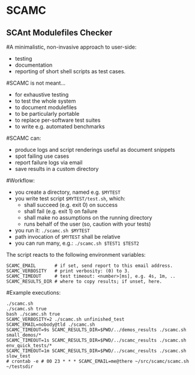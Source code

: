 SCAMC
=====
## SCAnt Modulefiles Checker

#A minimalistic, non-invasive approach to user-side:
 * testing
 * documentation
 * reporting
of short shell scripts as test cases.


#SCAMC is not meant...
 * for exhaustive testing
 * to test the whole system
 * to document modulefiles
 * to be particularly portable
 * to replace per-software test suites
 * to write e.g. automated benchmarks 


#SCAMC can:
 * produce logs and script renderings useful as document snippets
 * spot failing use cases
 * report failure logs via email
 * save results in a custom directory


#Workflow:
 * you create a directory, named e.g. `$MYTEST`
 * you write test script `$MYTEST/test.sh`, which:
   - shall succeed (e.g. exit 0) on success
   - shall fail    (e.g. exit 1) on failure
   - shall make no assumptions on the running directory
   - runs behalf of the user (so, caution with your tests)
 * you run it: `./scamc.sh $MYTEST`
 * path invocation of `$MYTEST` shall be relative
 * you can run many, e.g.: `./scamc.sh $TEST1 $TEST2`

The script reacts to the following environment variables:

    SCAMC_EMAIL       # if set, send report to this email address.
    SCAMC_VERBOSITY   # print verbosity: (0) to 3.
    SCAMC_TIMEOUT     # test timeout: <number>[ms], e.g. 4s, 1m, .. 
    SCAMC_RESULTS_DIR # where to copy results; if unset, here.

#Example executions:

    ./scamc.sh
    ./scamc.sh true
    bash ./scamc.sh true
    SCAMC_VERBOSITY=2 ./scamc.sh unfinished_test
    SCAMC_EMAIL=nobody@tld ./scamc.sh
    SCAMC_TIMEOUT=9s SCAMC_RESULTS_DIR=$PWD/../demos_results ./scamc.sh small_demos/*
    SCAMC_TIMEOUT=1s SCAMC_RESULTS_DIR=$PWD/../scamc_results ./scamc.sh env_quick_tests/*
    SCAMC_TIMEOUT=1m SCAMC_RESULTS_DIR=$PWD/../scamc_results ./scamc.sh slow_test
    # crontab -e # 00 23 * * * SCAMC_EMAIL=me@there ~/src/scamc/scamc.sh ~/testsdir
